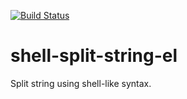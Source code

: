 [![Build Status](https://travis-ci.org/10sr/shell-split-string-el.svg?branch=master)](https://travis-ci.org/10sr/shell-split-string-el)

shell-split-string-el
=====================

Split string using shell-like syntax.
